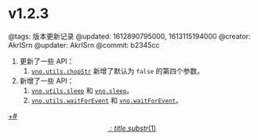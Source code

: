 # v1.2.3

@tags: 版本更新记录
@updated: 1612890795000, 1613115194000
@creator: AkrISrn
@updater: AkrISrn
@commit: b2345cc

1. 更新了一些 API：
    1. [`vno.utils.chopStr`](/zh/api/utils.md "#h2-7") 新增了默认为 `false` 的第四个参数。
1. 新增了一些 API：
    1. [`vno.utils.sleep`](/zh/api/utils.md "#h2-8") 和 [`vno.sleep`](/zh/api/vno.md "#h2-15")。
    1. [`vno.utils.waitForEvent`](/zh/api/utils.md "#h2-15") 和 [`vno.waitForEvent`](/zh/api/vno.md "#h2-17")。

[+#$$: title.substr(1) $$](/zh/releases/download.md)
